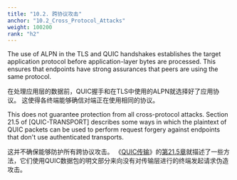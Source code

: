 ```yaml
---
title: "10.2. 跨协议攻击"
anchor: "10.2_Cross_Protocol_Attacks"
weight: 100200
rank: "h2"
---
```


The use of ALPN in the TLS and QUIC handshakes establishes the target application protocol before application-layer bytes are processed. This ensures that endpoints have strong assurances that peers are using the same protocol.

在处理应用层的数据前，QUIC握手和在TLS中使用的ALPN就选择好了应用协议。
这使得各终端能够确信对端正在使用相同的协议。

This does not guarantee protection from all cross-protocol attacks. Section 21.5 of [QUIC-TRANSPORT] describes some ways in which the plaintext of QUIC packets can be used to perform request forgery against endpoints that don't use authenticated transports.

这并不确保能够防护所有跨协议攻击。
《[QUIC传输]()》的[第21.5章]()就描述了一些方法，它们使用QUIC数据包的明文部分来向没有对传输层进行的终端发起请求伪造攻击。
